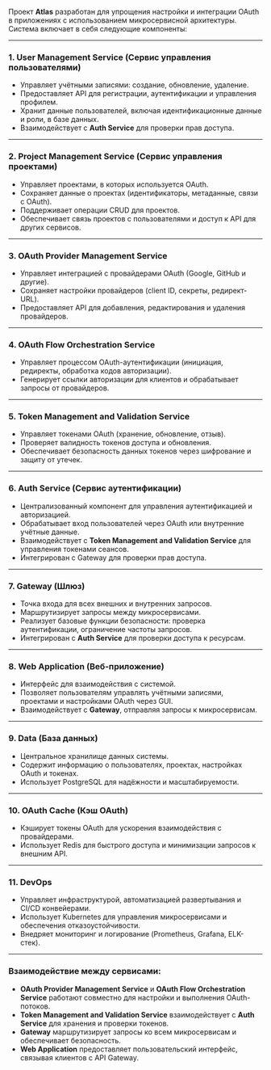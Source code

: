 Проект **Atlas** разработан для упрощения настройки и интеграции OAuth в приложениях с использованием микросервисной архитектуры. Система включает в себя следующие компоненты:

---

### 1. **User Management Service (Сервис управления пользователями)**

- Управляет учётными записями: создание, обновление, удаление.
- Предоставляет API для регистрации, аутентификации и управления профилем.
- Хранит данные пользователей, включая идентификационные данные и роли, в базе данных.
- Взаимодействует с **Auth Service** для проверки прав доступа.

---

### 2. **Project Management Service (Сервис управления проектами)**

- Управляет проектами, в которых используется OAuth.
- Сохраняет данные о проектах (идентификаторы, метаданные, связи с OAuth).
- Поддерживает операции CRUD для проектов.
- Обеспечивает связь проектов с пользователями и доступ к API для других сервисов.

---

### 3. **OAuth Provider Management Service**

- Управляет интеграцией с провайдерами OAuth (Google, GitHub и другие).
- Сохраняет настройки провайдеров (client ID, секреты, редирект-URL).
- Предоставляет API для добавления, редактирования и удаления провайдеров.

---

### 4. **OAuth Flow Orchestration Service**

- Управляет процессом OAuth-аутентификации (инициация, редиректы, обработка кодов авторизации).
- Генерирует ссылки авторизации для клиентов и обрабатывает запросы от провайдеров.

---

### 5. **Token Management and Validation Service**

- Управляет токенами OAuth (хранение, обновление, отзыв).
- Проверяет валидность токенов доступа и обновления.
- Обеспечивает безопасность данных токенов через шифрование и защиту от утечек.

---

### 6. **Auth Service (Сервис аутентификации)**

- Централизованный компонент для управления аутентификацией и авторизацией.
- Обрабатывает вход пользователей через OAuth или внутренние учётные данные.
- Взаимодействует с **Token Management and Validation Service** для управления токенами сеансов.
- Интегрирован с Gateway для проверки прав доступа.

---

### 7. **Gateway (Шлюз)**

- Точка входа для всех внешних и внутренних запросов.
- Маршрутизирует запросы между микросервисами.
- Реализует базовые функции безопасности: проверка аутентификации, ограничение частоты запросов.
- Интегрирован с **Auth Service** для проверки доступа к ресурсам.

---

### 8. **Web Application (Веб-приложение)**

- Интерфейс для взаимодействия с системой.
- Позволяет пользователям управлять учётными записями, проектами и настройками OAuth через GUI.
- Взаимодействует с **Gateway**, отправляя запросы к микросервисам.

---

### 9. **Data (База данных)**

- Центральное хранилище данных системы.
- Содержит информацию о пользователях, проектах, настройках OAuth и токенах.
- Использует PostgreSQL для надёжности и масштабируемости.

---

### 10. **OAuth Cache (Кэш OAuth)**

- Кэширует токены OAuth для ускорения взаимодействия с провайдерами.
- Использует Redis для быстрого доступа и минимизации запросов к внешним API.

---

### 11. **DevOps**

- Управляет инфраструктурой, автоматизацией развертывания и CI/CD конвейерами.
- Использует Kubernetes для управления микросервисами и обеспечения отказоустойчивости.
- Внедряет мониторинг и логирование (Prometheus, Grafana, ELK-стек).

---

### Взаимодействие между сервисами:

- **OAuth Provider Management Service** и **OAuth Flow Orchestration Service** работают совместно для настройки и выполнения OAuth-потоков.
- **Token Management and Validation Service** взаимодействует с **Auth Service** для хранения и проверки токенов.
- **Gateway** маршрутизирует запросы ко всем микросервисам и обеспечивает безопасность.
- **Web Application** предоставляет пользовательский интерфейс, связывая клиентов с API Gateway.
